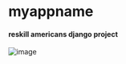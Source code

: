 # myappname

#### reskill americans django project

![image](https://user-images.githubusercontent.com/81338050/120912840-38f60100-c658-11eb-9563-3d2c3cd9a638.png)

